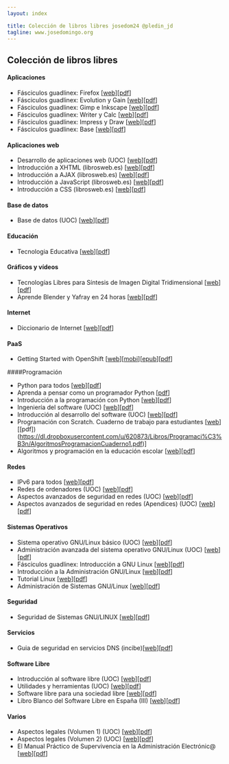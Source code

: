 ```yaml
---
layout: index

title: Colección de libros libres josedom24 @pledin_jd
tagline: www.josedomingo.org
---
```

## Colección de libros libres

#### Aplicaciones 

* Fásciculos guadlinex: Firefox [[web](http://www.guadalinex.org/mas-programas/descargas/documentos-de-guadalinex/fasciculos)][[pdf](https://dl.dropboxusercontent.com/u/620873/Libros/Aplicaciones/2-Firefox.pdf)]
* Fásciculos guadlinex: Evolution y Gain [[web](http://www.guadalinex.org/mas-programas/descargas/documentos-de-guadalinex/fasciculos)][[pdf](https://dl.dropboxusercontent.com/u/620873/Libros/Aplicaciones/3-Evolution_y_Gaim.pdf)]
* Fásciculos guadlinex: Gimp e Inkscape [[web](http://www.guadalinex.org/mas-programas/descargas/documentos-de-guadalinex/fasciculos)][[pdf](https://dl.dropboxusercontent.com/u/620873/Libros/Aplicaciones/4-Gimp_e_Inkscape.pdf)]
* Fásciculos guadlinex: Writer y Calc [[web](http://www.guadalinex.org/mas-programas/descargas/documentos-de-guadalinex/fasciculos)][[pdf](https://dl.dropboxusercontent.com/u/620873/Libros/Aplicaciones/5-Writer_y_Calc.pdf)]
* Fásciculos guadlinex: Impress y Draw [[web](http://www.guadalinex.org/mas-programas/descargas/documentos-de-guadalinex/fasciculos)][[pdf](https://dl.dropboxusercontent.com/u/620873/Libros/Aplicaciones/6-Impress_y_Draw.pdf)]
* Fásciculos guadlinex: Base [[web](http://www.guadalinex.org/mas-programas/descargas/documentos-de-guadalinex/fasciculos)][[pdf](https://dl.dropboxusercontent.com/u/620873/Libros/Aplicaciones/7-Base.pdf)]

#### Aplicaciones web

* Desarrollo de aplicaciones web (UOC) [[web](http://openaccess.uoc.edu/webapps/o2/handle/10609/33?locale=es)][[pdf](https://dl.dropboxusercontent.com/u/620873/Libros/Aplicaciones%20Web/desarrollo%20de%20aplicaciones%20web.pdf)]
* Introducción a XHTML (librosweb.es) [[web](http://www.librosweb.es/xhtml/index.html)][[pdf](https://dl.dropboxusercontent.com/u/620873/Libros/Aplicaciones%20Web/introduccion_a_xhtml.pdf)]
* Introducción a AJAX (librosweb.es) [[web](http://www.librosweb.es/ajax/index.html)][[pdf](https://dl.dropboxusercontent.com/u/620873/Libros/Aplicaciones%20Web/introduccion_ajax.pdf)]
* Introducción a JavaScript (librosweb.es) [[web](http://www.librosweb.es/javascript/index.html)][[pdf](https://dl.dropboxusercontent.com/u/620873/Libros/Aplicaciones%20Web/introduccion_javascript.pdf)]
* Introducción a CSS (librosweb.es) [[web](http://www.librosweb.es/css/index.html)][[pdf](https://dl.dropboxusercontent.com/u/620873/Libros/Aplicaciones%20Web/introduccion_css.pdf)]


#### Base de datos

* Base de datos (UOC) [[web](http://openaccess.uoc.edu/webapps/o2/handle/10609/33?locale=es)][[pdf](https://dl.dropboxusercontent.com/u/620873/Libros/Base%20de%20Datos/basededatos.pdf)]


#### Educación

* Tecnologia Educativa [[web](http://ordenadoresenelaula.blogspot.com.es/2009/01/ebook-sobre-tecnologia-educativa_07.html)][[pdf](https://dl.dropboxusercontent.com/u/620873/Libros/Educaci%C3%B3n/ebookte.pdf)]

#### Gráficos y vídeos

* Tecnologías Libres para Síntesis de Imagen Digital Tridimensional [[web](http://www.inf-cr.uclm.es/www/cglez/index.php?lang=es&sec=home)][[pdf](https://dl.dropboxusercontent.com/u/620873/Libros/Gr%C3%A1ficos%20y%20v%C3%ADdeos/blendiberia2006.pdf)]
* Aprende Blender y Yafray en 24 horas [[web](http://www.inf-cr.uclm.es/www/cglez/index.php?lang=es&sec=home)][[pdf](https://dl.dropboxusercontent.com/u/620873/Libros/Gr%C3%A1ficos%20y%20v%C3%ADdeos/24hBlenderYafray.pdf)]

#### Internet

* Diccionario de Internet [[web](http://www.jorgeontalba.es/diccionario-de-internet.htm)][[pdf](https://dl.dropboxusercontent.com/u/620873/Libros/Internet/diccionario-de-internet-jorge-ontalba.pdf)]

#### PaaS

* Getting Started with OpenShift [[web](https://blog.openshift.com/announcing-a-new-book-getting-started-with-openshift-a-guide-for-impatient-beginners/)][[mobi](https://dl.dropboxusercontent.com/u/620873/Libros/PaaS/Getting_Started_with_OpenShift_eBook/Getting_Started_with_OpenShift.mobi)][[epub](https://dl.dropboxusercontent.com/u/620873/Libros/PaaS/Getting_Started_with_OpenShift_eBook/Getting_Started_with_OpenShift.epub)][[pdf](https://dl.dropboxusercontent.com/u/620873/Libros/PaaS/Getting_Started_with_OpenShift_eBook/Getting_Started_with_OpenShift.pdf)]

####Programación

* Python para todos [[web](http://mundogeek.net/tutorial-python/)][[pdf](https://dl.dropboxusercontent.com/u/620873/Libros/Programaci%C3%B3n/Python%20para%20todos.pdf)]
* Aprenda a pensar como un programador Python [[pdf](https://dl.dropboxusercontent.com/u/620873/Libros/Programaci%C3%B3n/aprenda-a-pensar-como-un-programador-con-python.pdf)]
* Introducción a la programación con Python [[web](http://repositori.uji.es/xmlui/handle/10234/24305)][[pdf](https://dl.dropboxusercontent.com/u/620873/Libros/Programaci%C3%B3n/ippython.pdf)]
* Ingeniería del software (UOC) [[web](http://openaccess.uoc.edu/webapps/o2/handle/10609/33?locale=es)][[pdf](https://dl.dropboxusercontent.com/u/620873/Libros/Programaci%C3%B3n/ingenieria.pdf)]
* Introducción al desarrollo del software (UOC) [[web](http://openaccess.uoc.edu/webapps/o2/handle/10609/33?locale=es)][[pdf](https://dl.dropboxusercontent.com/u/620873/Libros/Programaci%C3%B3n/desarrollo.pdf)]
* Programación con Scratch. Cuaderno de trabajo para estudiantes [[web](http://www.eduteka.org/modulos/9/334/)][[pdf])(https://dl.dropboxusercontent.com/u/620873/Libros/Programaci%C3%B3n/AlgoritmosProgramacionCuaderno1.pdf)]
* Algoritmos y programación en la educación escolar [[web](http://www.eduteka.org/modulos/9/298/)][[pdf](https://dl.dropboxusercontent.com/u/620873/Libros/Programaci%C3%B3n/AlgoritmosProgramacion.pdf)]


#### Redes

* IPv6 para todos [[web](http://www.isoc.org.ar/)][[pdf](https://dl.dropboxusercontent.com/u/620873/Libros/Redes/ipv6ParaTodos.pdf)]
* Redes de ordenadores (UOC) [[web](http://openaccess.uoc.edu/webapps/o2/handle/10609/33?locale=es)][[pdf](https://dl.dropboxusercontent.com/u/620873/Libros/Redes/redes.pdf)]
* Aspectos avanzados de seguridad en redes (UOC) [[web](http://openaccess.uoc.edu/webapps/o2/handle/10609/33?locale=es)][[pdf](https://dl.dropboxusercontent.com/u/620873/Libros/Redes/aspectos_avanzados_en_seguridad_en_redes_modulos.pdf)]
* Aspectos avanzados de seguridad en redes (Apendices) (UOC) [[web](http://openaccess.uoc.edu/webapps/o2/handle/10609/33?locale=es)][[pdf](https://dl.dropboxusercontent.com/u/620873/Libros/Redes/spectos_avanzados_en_seguridad_en_redes_apendice.pdf)]

#### Sistemas Operativos

* Sistema operativo GNU/Linux básico (UOC) [[web](http://openaccess.uoc.edu/webapps/o2/handle/10609/33?locale=es)][[pdf](https://dl.dropboxusercontent.com/u/620873/Libros/Sistemas%20Operativos/linux%20basico.pdf)]
* Administración avanzada del sistema operativo GNU/Linux (UOC) [[web](http://openaccess.uoc.edu/webapps/o2/handle/10609/33?locale=es)][[pdf](https://dl.dropboxusercontent.com/u/620873/Libros/Sistemas%20Operativos/linux%20avanzado.pdf)]
* Fásciculos guadlinex: Introducción a GNU Linux [[web](http://www.guadalinex.org/mas-programas/descargas/documentos-de-guadalinex/fasciculos)][[pdf](https://dl.dropboxusercontent.com/u/620873/Libros/Sistemas%20Operativos/1-Introduccion_a_GnuLinux.pdf)]
* Introducción a la Administración GNU/Linux [[web](http://www.jesusda.com/docs/ebooks/#book-curso-admin-linux)][[pdf](https://dl.dropboxusercontent.com/u/620873/Libros/Sistemas%20Operativos/linux-admin.pdf)]
* Tutorial Linux [[web](http://www.jesusda.com/docs/ebooks/#book-tutoriallinux)][[pdf](https://dl.dropboxusercontent.com/u/620873/Libros/Sistemas%20Operativos/ebook-tutoriallinux-6.0-0.pdf)]
* Administración de Sistemas GNU/Linux [[web](http://www.codigolibre.org)][[pdf](https://dl.dropboxusercontent.com/u/620873/Libros/Sistemas%20Operativos/Administracion-GNU-Final.pdf)]

#### Seguridad

* Seguridad de Sistemas GNU/LINUX [[web](http://www.codigolibre.org)][[pdf](https://dl.dropboxusercontent.com/u/620873/Libros/Seguridad/Libro-Seguridad-GNU-Linux-Antonio-Perpinan-2011.pdf)]

#### Servicios

* Guia de seguridad en servicios DNS (incibe)[[web](https://www.incibe.es/blogs/post/Seguridad/BlogSeguridad/Articulo_y_comentarios/GUIA_DNS)][[pdf](https://dl.dropboxusercontent.com/u/620873/Libros/Servicios/guia_de_seguridad_en_servicios_dns.pdf)]

#### Software Libre

* Introducción al software libre (UOC) [[web](http://openaccess.uoc.edu/webapps/o2/handle/10609/33?locale=es)][[pdf](https://dl.dropboxusercontent.com/u/620873/Libros/Software%20Libre/software%20libre.pdf)]
* Utilidades y herramientas (UOC) [[web](http://openaccess.uoc.edu/webapps/o2/handle/10609/33?locale=es)][[pdf](https://dl.dropboxusercontent.com/u/620873/Libros/Software%20Libre/utilidades%20y%20herramientas.pdf)]
* Software libre para una sociedad libre [[web](http://biblioweb.sindominio.net/pensamiento/softlibre/)][[pdf](https://dl.dropboxusercontent.com/u/620873/Libros/Software%20Libre/softlibre.pdf)]
* Libro Blanco del Software Libre en España (III) [[web](http://libroblanco.com)][[pdf](https://dl.dropboxusercontent.com/u/620873/Libros/Software%20Libre/III_libro_blanco_del_software_libre.pdf)]

#### Varios

* Aspectos legales (Volumen 1) (UOC) [[web](http://openaccess.uoc.edu/webapps/o2/handle/10609/33?locale=es)][[pdf](https://dl.dropboxusercontent.com/u/620873/Libros/Varios/legal1.pdf)]
* Aspectos legales (Volumen 2) (UOC) [[web](http://openaccess.uoc.edu/webapps/o2/handle/10609/33?locale=es)][[pdf](https://dl.dropboxusercontent.com/u/620873/Libros/Varios/legal2.pdf)]
* El Manual Práctico de Supervivencia en la Administración Electrónic@ [[web](http://www.microlopez.es/)][[pdf](https://dl.dropboxusercontent.com/u/620873/Libros/Varios/Manual_Supervivencia_eAdmin.pdf)]
